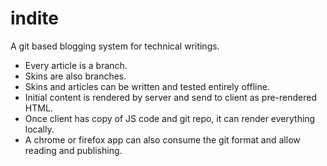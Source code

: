 indite
======

A git based blogging system for technical writings.

 - Every article is a branch.
 - Skins are also branches.
 - Skins and articles can be written and tested entirely offline.
 - Initial content is rendered by server and send to client as pre-rendered HTML.
 - Once client has copy of JS code and git repo, it can render everything locally.
 - A chrome or firefox app can also consume the git format and allow reading and publishing.
